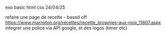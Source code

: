 exo basic html css 24/04/25

refaire une page de recette - based off https://www.marmiton.org/recettes/recette_brownies-aux-noix_11807.aspx
integrer une police via API google, et des logos (timer etc)
<link href="https://fonts.googleapis.com/css2?family=Material+Symbols+Outlined" rel="stylesheet" />
